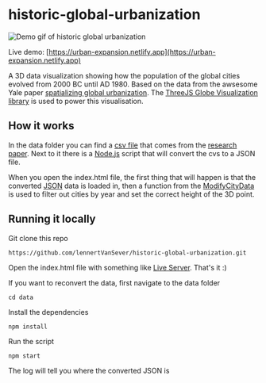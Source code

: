 # historic-global-urbanization

![Demo gif of historic global urbanization](demo.gif)

Live demo: [https://urban-expansion.netlify.app](https://urban-expansion.netlify.app)

A 3D data visualization showing how the population of the global cities evolved from 2000 BC until AD 1980. Based on the data from the awsesome Yale paper [spatializing global urbanization](https://www.nature.com/articles/sdata201634). The [ThreeJS Globe Visualization library](https://github.com/vasturiano/three-globe) is used to power this visualisation.

## How it works

In the data folder you can find a [csv file](data/data.csv) that comes from the [research paper](https://www.nature.com/articles/sdata201634#Sec7). Next to it there is a [Node.js](data/index.js) script that will convert the cvs to a JSON file.

When you open the index.html file, the first thing that will happen is that the converted [JSON](data/data.json) data is loaded in, then a function from the [ModifyCityData](scripts/ModifyCityData.js) is used to filter out cities by year and set the correct height of the 3D point.

## Running it locally

Git clone this repo

```https://github.com/lennertVanSever/historic-global-urbanization.git```

Open the index.html file with something like [Live Server](https://marketplace.visualstudio.com/items?itemName=ritwickdey.LiveServer). That's it :)

If you want to reconvert the data, first navigate to the data folder

```cd data```

Install the dependencies

```npm install```

Run the script

```npm start```

The log will tell you where the converted JSON is 
